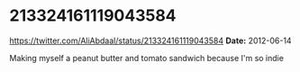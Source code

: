 # 213324161119043584
https://twitter.com/AliAbdaal/status/213324161119043584
**Date:** 2012-06-14

Making myself a peanut butter and tomato sandwich because I'm so indie

